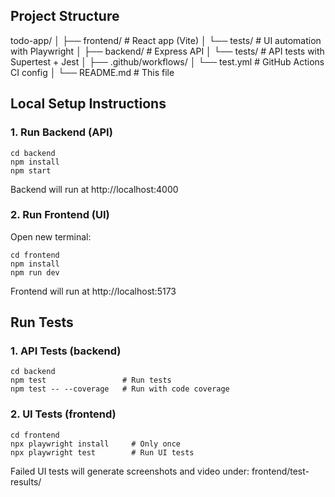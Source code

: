## Project Structure
todo-app/
│
├── frontend/ # React app (Vite)
│ └── tests/ # UI automation with Playwright
│
├── backend/ # Express API
│ └── tests/ # API tests with Supertest + Jest
│
├── .github/workflows/
│ └── test.yml # GitHub Actions CI config
│
└── README.md # This file


## Local Setup Instructions

### 1. Run Backend (API)
```
cd backend
npm install
npm start
```

Backend will run at http://localhost:4000

### 2. Run Frontend (UI)
Open new terminal:
```
cd frontend
npm install
npm run dev
```

Frontend will run at http://localhost:5173


## Run Tests

### 1. API Tests (backend)
```
cd backend
npm test                 # Run tests
npm test -- --coverage   # Run with code coverage
```

### 2. UI Tests (frontend)
```
cd frontend
npx playwright install     # Only once
npx playwright test        # Run UI tests
```

Failed UI tests will generate screenshots and video under: frontend/test-results/